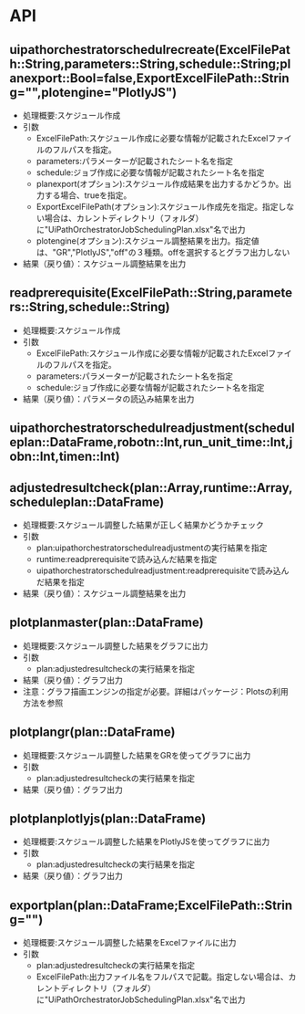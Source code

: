 # API

## uipathorchestratorschedulrecreate(ExcelFilePath::String,parameters::String,schedule::String;planexport::Bool=false,ExportExcelFilePath::String="",plotengine="PlotlyJS")  
- 処理概要:スケジュール作成   
- 引数   
  +  ExcelFilePath:スケジュール作成に必要な情報が記載されたExcelファイルのフルパスを指定。  
  +  parameters:パラメーターが記載されたシート名を指定  
  +  schedule:ジョブ作成に必要な情報が記載されたシート名を指定  
  +  planexport(オプション):スケジュール作成結果を出力するかどうか。出力する場合、trueを指定。  
  +  ExportExcelFilePath(オプション):スケジュール作成先を指定。指定しない場合は、カレントディレクトリ（フォルダ）に"UiPathOrchestratorJobSchedulingPlan.xlsx"名で出力  
  +  plotengine(オプション):スケジュール調整結果を出力。指定値は、"GR","PlotlyJS","off"の３種類。offを選択するとグラフ出力しない   
- 結果（戻り値）：スケジュール調整結果を出力  

## readprerequisite(ExcelFilePath::String,parameters::String,schedule::String)  
- 処理概要:スケジュール作成   
- 引数   
  +  ExcelFilePath:スケジュール作成に必要な情報が記載されたExcelファイルのフルパスを指定。  
  +  parameters:パラメーターが記載されたシート名を指定  
  +  schedule:ジョブ作成に必要な情報が記載されたシート名を指定  
- 結果（戻り値）：パラメータの読込み結果を出力  

## uipathorchestratorschedulreadjustment(scheduleplan::DataFrame,robotn::Int,run_unit_time::Int,jobn::Int,timen::Int)  

## adjustedresultcheck(plan::Array,runtime::Array,scheduleplan::DataFrame)  
- 処理概要:スケジュール調整した結果が正しく結果かどうかチェック   
- 引数   
  +  plan:uipathorchestratorschedulreadjustmentの実行結果を指定  
  +  runtime:readprerequisiteで読み込んだ結果を指定
  +  uipathorchestratorschedulreadjustment:readprerequisiteで読み込んだ結果を指定
- 結果（戻り値）：スケジュール調整結果を出力

## plotplanmaster(plan::DataFrame)  
- 処理概要:スケジュール調整した結果をグラフに出力   
- 引数   
  +  plan:adjustedresultcheckの実行結果を指定  
- 結果（戻り値）：グラフ出力  
- 注意：グラフ描画エンジンの指定が必要。詳細はパッケージ：Plotsの利用方法を参照 

## plotplangr(plan::DataFrame)  
- 処理概要:スケジュール調整した結果をGRを使ってグラフに出力   
- 引数  
  +  plan:adjustedresultcheckの実行結果を指定  
- 結果（戻り値）：グラフ出力  

## plotplanplotlyjs(plan::DataFrame)  
- 処理概要:スケジュール調整した結果をPlotlyJSを使ってグラフに出力   
- 引数  
  +  plan:adjustedresultcheckの実行結果を指定  
- 結果（戻り値）：グラフ出力 

## exportplan(plan::DataFrame;ExcelFilePath::String="")  
- 処理概要:スケジュール調整した結果をExcelファイルに出力   
- 引数   
  +  plan:adjustedresultcheckの実行結果を指定  
  +  ExcelFilePath:出力ファイル名をフルパスで記載。指定しない場合は、カレントディレクトリ（フォルダ）に"UiPathOrchestratorJobSchedulingPlan.xlsx"名で出力  